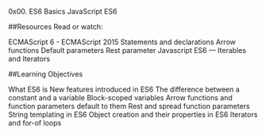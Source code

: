 0x00. ES6 Basics
JavaScript
ES6

##Resources
Read or watch:

ECMAScript 6 - ECMAScript 2015
Statements and declarations
Arrow functions
Default parameters
Rest parameter
Javascript ES6 — Iterables and Iterators

##Learning Objectives

What ES6 is
New features introduced in ES6
The difference between a constant and a variable
Block-scoped variables
Arrow functions and function parameters default to them
Rest and spread function parameters
String templating in ES6
Object creation and their properties in ES6
Iterators and for-of loops